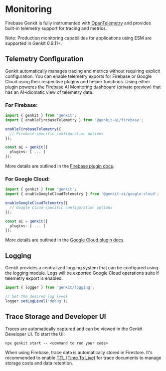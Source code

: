 # Monitoring

Firebase Genkit is fully instrumented with
[OpenTelemetry](https://opentelemetry.io/) and provides built-in telemetry support for tracing and metrics.

Note: Production monitoring capabilities for applications using ESM are supported in Genkit 0.9.11+. 

## Telemetry Configuration

Genkit automatically manages tracing and metrics without requiring explicit configuration. You can enable telemetry exports for Firebase or Google Cloud using their respective plugins and helper functions. Using either plugin poweres the [Firebase AI Monitoring dashboard (private preview)](https://forms.gle/Lp5S1NxbZUXsWc457) that has an AI-idiomatic view of telemetry data.

### For Firebase:

```ts
import { genkit } from 'genkit';
import { enableFirebaseTelemetry } from '@genkit-ai/firebase';

enableFirebaseTelemetry({
  // Firebase-specific configuration options
});

const ai = genkit({
  plugins: [ ... ]
});
```
More details are outlined in the [Firebase plugin docs](./plugins/firebase.md).

### For Google Cloud:

```ts
import { genkit } from 'genkit';
import { enableGoogleCloudTelemetry } from '@genkit-ai/google-cloud';

enableGoogleCloudTelemetry({
  // Google Cloud-specific configuration options
});

const ai = genkit({
  plugins: [ ... ]
});
```
More details are outlined in the [Google Cloud plugin docs](./plugins/google-cloud.md).

## Logging
Genkit provides a centralized logging system that can be configured using the logging module. Logs will be exported Google Cloud operations suite if telemetry export is enabled.

```ts
import { logger } from 'genkit/logging';

// Set the desired log level
logger.setLogLevel('debug');
```

## Trace Storage and Developer UI
Traces are automatically captured and can be viewed in the Genkit Developer UI. To start the UI:

```posix-terminal
npx genkit start -- <command to run your code>
```

When using Firebase, trace data is automatically stored in Firestore. It's recommended to enable [TTL (Time To Live)](https://firebase.google.com/docs/firestore/ttl) for trace documents to manage storage costs and data retention.
